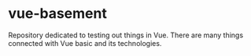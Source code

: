 # vue-basement
Repository dedicated to testing out things in Vue. There are many things connected with Vue basic and its technologies.
